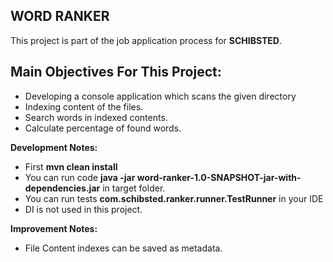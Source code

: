 
**WORD RANKER**
-
This project is part of the job application process for **SCHIBSTED**.

**Main Objectives For This Project:**
-
- Developing a console application which scans the given directory 
- Indexing content of the files.
- Search words in indexed contents.
- Calculate percentage of found words.

**Development Notes:**
- First **mvn clean install**
- You can run code **java -jar word-ranker-1.0-SNAPSHOT-jar-with-dependencies.jar** in target folder.
- You can run tests **com.schibsted.ranker.runner.TestRunner** in your IDE
- DI is not used in this project.

**Improvement Notes:**
- File Content indexes can be saved as metadata.

  


